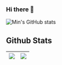 ### Hi there 👋

![Min's GitHub stats](https://github-readme-stats.vercel.app/api?username=miin-nii&theme=nord&show_icons=true)

## Github Stats  
<table>
  <thead>
    <tr>
      <th>
          <a href="https://github.com/miin-nii">
    <img src="https://github-readme-stats.vercel.app/api/top-langs/?username=miin-nii&layout=compact&show_icons=true&show_owner=true&hide_title=true&theme=nord" />
  </a>
      </th>
      <th>
        <a href="https://github.com/anuraghazra/github-readme-stats">
         <img align="center" src="https://github-readme-stats.vercel.app/api/top-langs/?username=miin-nii&layout=compact&hide_border=true&theme=nord" />
        </a>
      </th>
    </tr>
  </thead>
</table>
<br/>  
